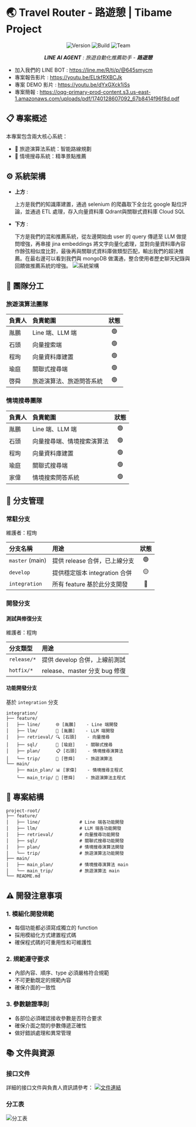# 🌏 Travel Router - 路遊憩 | Tibame Project

<div align="center">

![Version](https://img.shields.io/badge/version-3.2.0-blue)
![Build](https://img.shields.io/badge/build-passing-brightgreen)
![Team](https://img.shields.io/badge/team-Tibame-orange)

***LINE AI AGENT** : 旅遊自動化推薦助手 - **路遊憩***
</div>

- 加入我們的 LINE BOT : https://line.me/R/ti/p/@645smycm
- 專案報告影片 : https://youtu.be/ELtkfRXBCJk
- 專案 DEMO 影片 : https://youtu.be/dYxGXck1jSs
- 專案簡報 : https://oqg-primary-prod-content.s3.us-east-1.amazonaws.com/uploads/pdf/1740128607092_67b8414f96f8d.pdf

## 📋 專案概述

本專案包含兩大核心系統：
- 🚗 旅遊演算法系統：智能路線規劃
- 🎯 情境搜尋系統：精準景點推薦

## ⚙️ 系統架構
- **上方** :

  上方是我們的知識庫建置，通過 selenium 的爬蟲取下全台北 google 點位評論，並通過 ETL 處理，存入向量資料庫 Qdrant與關聯式資料庫 Cloud SQL
- **下方** :

  下方是我們的混和推薦系統，從左邊開始由 user 的 query 傳遞至 LLM 做提問增強，再串接 jina embeddings 將文字向量化處理，並對向量資料庫內容作餘弦相似度比對，最後再與關聯式資料庫做類型匹配，輸出我們的超決推薦。在最右邊可以看到我們與 mongoDB 做溝通，整合使用者歷史聊天紀錄與回饋做推薦系統的增強。
![系統架構](https://hackmd-prod-images.s3-ap-northeast-1.amazonaws.com/uploads/upload_36fe1bbd8a4bc6cd4ba4904913cf225f.jpg?AWSAccessKeyId=AKIA3XSAAW6AWSKNINWO&Expires=1740126101&Signature=HB3SowHyooPiY6U40AsLhDUOGjc%3D)

## 👥 團隊分工

### 旅遊演算法團隊

| 負責人 | 負責範圍 | 狀態 |
|:---|:---|:---:|
| 胤鵬 | Line 端、LLM 端 | 🟢 |
| 石頭 | 向量搜索端 | 🟢 |
| 程珣 | 向量資料庫建置 | 🟢 |
| 瑜庭 | 關聯式搜尋端 | 🟢 |
| 啓舜 | 旅遊演算法、旅遊問答系統 | 🟢 |

### 情境搜尋團隊

| 負責人 | 負責範圍 | 狀態 |
|:---|:---|:---:|
| 胤鵬 | Line 端、LLM 端 | 🟢 |
| 石頭 | 向量搜尋端、情境搜索演算法 | 🟢 |
| 程珣 | 向量資料庫建置 | 🟢 |
| 瑜庭 | 關聯式搜尋端 | 🟢 |
| 家偉 | 情境搜索問答系統 | 🟢 |

## 🌳 分支管理

### 常駐分支
維護者：程珣

| 分支名稱 | 用途 | 狀態 |
|:---|:---|:---:|
| `master` (main) | 提供 release 合併，已上線分支 | 🟢 |
| `develop` | 提供穩定版本 integration 合併 | 🟡 |
| `integration` | 所有 feature 基於此分支開發 | 🔵 |

### 開發分支

#### 測試與修復分支
維護者：程珣

| 分支類型 | 用途 |
|:---|:---|
| `release/*` | 提供 develop 合併，上線前測試 |
| `hotfix/*` | release、master 分支 bug 修復 |

#### 功能開發分支
基於 `integration` 分支

```
integration/
├── feature/
│   ├── line/      🌐 [胤鵬]    - Line 端開發
│   ├── llm/       🤖 [胤鵬]    - LLM 端開發
│   ├── retrieval/ 🔍 [石頭]    - 向量搜尋
│   ├── sql/       💾 [瑜庭]    - 關聯式搜尋
│   ├── plan/      📋 [石頭]    - 情境搜尋演算法
│   └── trip/      🚗 [啓舜]    - 旅遊演算法
└── main/
    ├── main_plan/ 📊 [家偉]    - 情境搜尋主程式
    └── main_trip/ 🎯 [啓舜]    - 旅遊演算法主程式
```

## 📁 專案結構

```
project-root/
├── feature/
│   ├── line/               # Line 端各功能開發
│   ├── llm/                # LLM 端各功能開發
│   ├── retrieval/          # 向量搜尋功能開發
│   ├── sql/                # 關聯式搜尋功能開發
│   ├── plan/               # 情境搜尋演算法開發
│   └── trip/               # 旅遊演算法功能開發
├── main/
│   ├── main_plan/          # 情境搜尋演算法 main
│   └── main_trip/          # 旅遊演算法 main
└── README.md
```

## ⚠️ 開發注意事項

### 1. 模組化開發規範
- 每個功能都必須寫成獨立的 function
- 採用模組化方式建置程式碼
- 確保程式碼的可重用性和可維護性

### 2. 規範遵守要求
- 內部內容、順序、type 必須嚴格符合規範
- 不可更動既定的規範內容
- 確保介面的一致性

### 3. 參數驗證準則
- 各部位必須確認接收參數是否符合要求
- 確保介面之間的參數傳遞正確性
- 做好錯誤處理和異常管理

## 📚 文件與資源

### 接口文件
詳細的接口文件與負責人資訊請參考：
[![文件連結](https://img.shields.io/badge/📄_接口文件-點擊查看-blue)](https://docs.google.com/presentation/d/18xqwSCuFtxsEjBkQ4jkxNkvXWN2dcOt_0aOsSer9k_g/edit#slide=id.g32640ae6244_1_32)

### 分工表
![分工表](https://hackmd-prod-images.s3-ap-northeast-1.amazonaws.com/uploads/upload_c38e2e7ca06bd488737b2faff9017342.png?AWSAccessKeyId=AKIA3XSAAW6AWSKNINWO&Expires=1740130488&Signature=boR3oCvz4iMuBrjuQfkod4muDws%3D)

